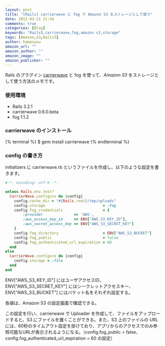 ```yaml
---
layout: post
title: "[Rails] carrierwave と fog で Amazon S3 をストレージとして使う"
date: 2012-02-21 21:54
comments: true
categories: [Blog]
keywords: "Rails3,carrierwave,fog,amazon s3,storage"
tags: [Amazon,S3,Rails3]
author: hamasyou
amazon_url: ""
amazon_author: ""
amazon_image: ""
amazon_publisher: ""
---
```


Rails のプラグイン <a href="https://github.com/jnicklas/carrierwave" rel="external nofollow">carrierwave</a> と fog を使って、<em>Amazon S3</em> をストレージとして使う方法のメモです。

<h3>使用環境</h3>

<ul>
<li>Rails 3.2.1</li>
<li>carrierwave 0.6.0.beta</li>
<li>fog 1.1.2</li>
</ul>

<h3>carrierwave のインストール</h3>

{% terminal %}
$ gem install carrierwave
{% endterminal %}

<h3>config の書き方</h3>

initializers に carrierwave.rb というファイルを作成し、以下のような設定を書きます。

```ruby initializers/carrierwave.rb
#-*- encoding: utf-8 -*-

unless Rails.env.test?
  CarrierWave.configure do |config|
    config.cache_dir = "#{Rails.root}/tmp/uploads"
    config.storage                          = :fog
    config.fog_credentials                  = {
        :provider              => 'AWS',
        :aws_access_key_id     => ENV["AWS_S3_KEY_ID"],
        :aws_secret_access_key => ENV["AWS_S3_SECRET_KEY"]
    }
    config.fog_directory                    = ENV["AWS_S3_BUCKET"]
    config.fog_public                       = false
    config.fog_authenticated_url_expiration = 60
  end
else
  CarrierWave.configure do |config|
    config.storage = :file
  end
end
```

ENV["AWS_S3_KEY_ID"] にはユーザアクセスID、ENV["AWS_S3_SECRET_KEY"] にはシークレットアクセスキー、ENV["AWS_S3_BUCKET"] にはバケット名をそれぞれ設定する。

各値は、Amazon S3 の設定画面で確認できる。

この設定を行い、carrierwave で Uploader を作成して、ファイルをアップロードすると、S3 にファイルを置くことができる。また、S3 上のファイルの URL には、60秒のタイムアウト設定を掛けており、アプリからのアクセスでのみ参照可能なURLが表示されるようになる。（config.fog_public = false、config.fog_authenticated_url_expiration = 60 の設定）
